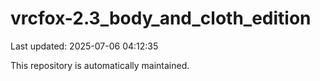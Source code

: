 # vrcfox-2.3_body_and_cloth_edition

Last updated: 2025-07-06 04:12:35

This repository is automatically maintained.
